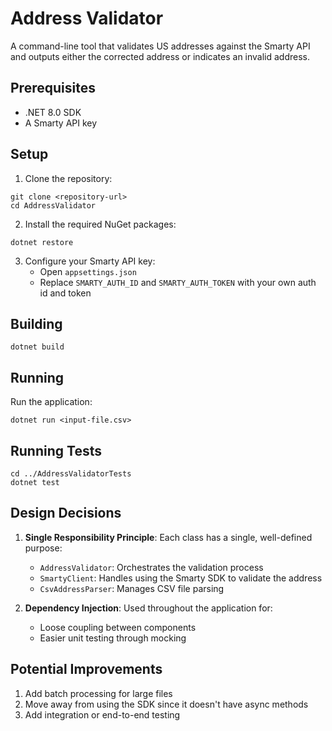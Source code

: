# Address Validator

A command-line tool that validates US addresses against the Smarty API and outputs either the corrected address or indicates an invalid address.

## Prerequisites

- .NET 8.0 SDK
- A Smarty API key

## Setup

1. Clone the repository:
```
git clone <repository-url>
cd AddressValidator
```

2. Install the required NuGet packages:
```
dotnet restore
```

3. Configure your Smarty API key:
   - Open `appsettings.json`
   - Replace `SMARTY_AUTH_ID` and `SMARTY_AUTH_TOKEN` with your own auth id and token

## Building

```
dotnet build
```

## Running

Run the application:
```
dotnet run <input-file.csv>
```

## Running Tests

```
cd ../AddressValidatorTests
dotnet test
```

## Design Decisions

1. **Single Responsibility Principle**: Each class has a single, well-defined purpose:
   - `AddressValidator`: Orchestrates the validation process
   - `SmartyClient`: Handles using the Smarty SDK to validate the address
   - `CsvAddressParser`: Manages CSV file parsing

2. **Dependency Injection**: Used throughout the application for:
   - Loose coupling between components
   - Easier unit testing through mocking

## Potential Improvements

1. Add batch processing for large files
2. Move away from using the SDK since it doesn't have async methods
3. Add integration or end-to-end testing
